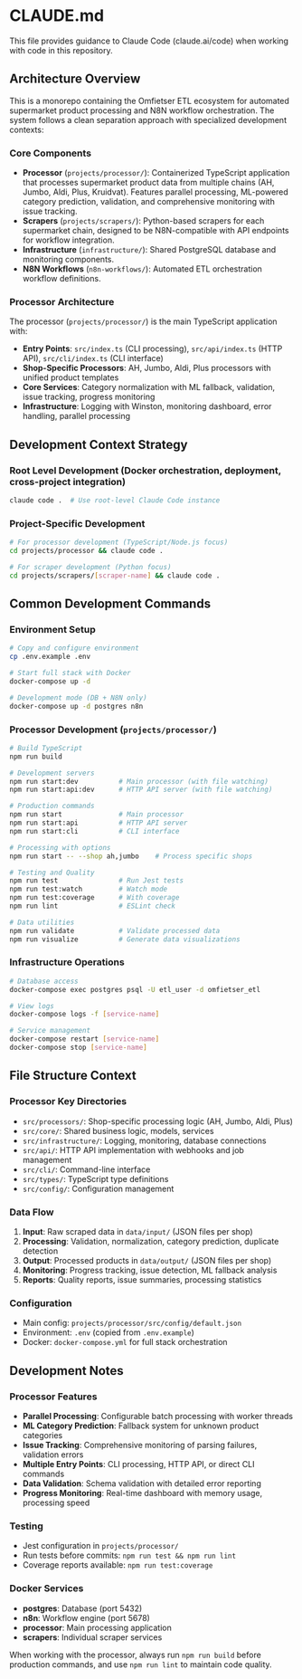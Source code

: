 # CLAUDE.md

This file provides guidance to Claude Code (claude.ai/code) when working with code in this repository.

## Architecture Overview

This is a monorepo containing the Omfietser ETL ecosystem for automated supermarket product processing and N8N workflow orchestration. The system follows a clean separation approach with specialized development contexts:

### Core Components

- **Processor** (`projects/processor/`): Containerized TypeScript application that processes supermarket product data from multiple chains (AH, Jumbo, Aldi, Plus, Kruidvat). Features parallel processing, ML-powered category prediction, validation, and comprehensive monitoring with issue tracking.
- **Scrapers** (`projects/scrapers/`): Python-based scrapers for each supermarket chain, designed to be N8N-compatible with API endpoints for workflow integration.
- **Infrastructure** (`infrastructure/`): Shared PostgreSQL database and monitoring components.
- **N8N Workflows** (`n8n-workflows/`): Automated ETL orchestration workflow definitions.

### Processor Architecture

The processor (`projects/processor/`) is the main TypeScript application with:
- **Entry Points**: `src/index.ts` (CLI processing), `src/api/index.ts` (HTTP API), `src/cli/index.ts` (CLI interface)
- **Shop-Specific Processors**: AH, Jumbo, Aldi, Plus processors with unified product templates
- **Core Services**: Category normalization with ML fallback, validation, issue tracking, progress monitoring
- **Infrastructure**: Logging with Winston, monitoring dashboard, error handling, parallel processing

## Development Context Strategy

### Root Level Development (Docker orchestration, deployment, cross-project integration)
```bash
claude code .  # Use root-level Claude Code instance
```

### Project-Specific Development  
```bash
# For processor development (TypeScript/Node.js focus)
cd projects/processor && claude code .

# For scraper development (Python focus)  
cd projects/scrapers/[scraper-name] && claude code .
```

## Common Development Commands

### Environment Setup
```bash
# Copy and configure environment
cp .env.example .env

# Start full stack with Docker
docker-compose up -d

# Development mode (DB + N8N only)
docker-compose up -d postgres n8n
```

### Processor Development (`projects/processor/`)
```bash
# Build TypeScript
npm run build

# Development servers
npm run start:dev          # Main processor (with file watching)
npm run start:api:dev      # HTTP API server (with file watching)  

# Production commands
npm run start              # Main processor
npm run start:api          # HTTP API server
npm run start:cli          # CLI interface

# Processing with options
npm run start -- --shop ah,jumbo    # Process specific shops

# Testing and Quality
npm run test               # Run Jest tests
npm run test:watch         # Watch mode
npm run test:coverage      # With coverage
npm run lint               # ESLint check

# Data utilities
npm run validate           # Validate processed data
npm run visualize          # Generate data visualizations
```

### Infrastructure Operations
```bash
# Database access
docker-compose exec postgres psql -U etl_user -d omfietser_etl

# View logs
docker-compose logs -f [service-name]

# Service management  
docker-compose restart [service-name]
docker-compose stop [service-name]
```

## File Structure Context

### Processor Key Directories
- `src/processors/`: Shop-specific processing logic (AH, Jumbo, Aldi, Plus)
- `src/core/`: Shared business logic, models, services
- `src/infrastructure/`: Logging, monitoring, database connections
- `src/api/`: HTTP API implementation with webhooks and job management
- `src/cli/`: Command-line interface
- `src/types/`: TypeScript type definitions
- `src/config/`: Configuration management

### Data Flow
1. **Input**: Raw scraped data in `data/input/` (JSON files per shop)
2. **Processing**: Validation, normalization, category prediction, duplicate detection
3. **Output**: Processed products in `data/output/` (JSON files per shop)
4. **Monitoring**: Progress tracking, issue detection, ML fallback analysis
5. **Reports**: Quality reports, issue summaries, processing statistics

### Configuration
- Main config: `projects/processor/src/config/default.json`
- Environment: `.env` (copied from `.env.example`)
- Docker: `docker-compose.yml` for full stack orchestration

## Development Notes

### Processor Features
- **Parallel Processing**: Configurable batch processing with worker threads
- **ML Category Prediction**: Fallback system for unknown product categories
- **Issue Tracking**: Comprehensive monitoring of parsing failures, validation errors
- **Multiple Entry Points**: CLI processing, HTTP API, or direct CLI commands
- **Data Validation**: Schema validation with detailed error reporting
- **Progress Monitoring**: Real-time dashboard with memory usage, processing speed

### Testing
- Jest configuration in `projects/processor/`
- Run tests before commits: `npm run test && npm run lint`
- Coverage reports available: `npm run test:coverage`

### Docker Services
- **postgres**: Database (port 5432)
- **n8n**: Workflow engine (port 5678)  
- **processor**: Main processing application
- **scrapers**: Individual scraper services

When working with the processor, always run `npm run build` before production commands, and use `npm run lint` to maintain code quality.